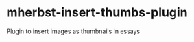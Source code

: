 mherbst-insert-thumbs-plugin
============================

Plugin to insert images as thumbnails in essays
